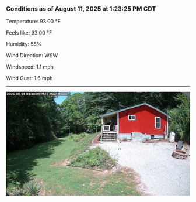 ### Conditions as of August 11, 2025 at 1:23:25 PM CDT 

Temperature: 93.00 &deg;F

Feels like: 93.00 &deg;F

Humidity: 55%

Wind Direction: WSW

Windspeed: 1.1 mph

Wind Gust: 1.6 mph

---

<img src="./images/latest.jpeg"/>

